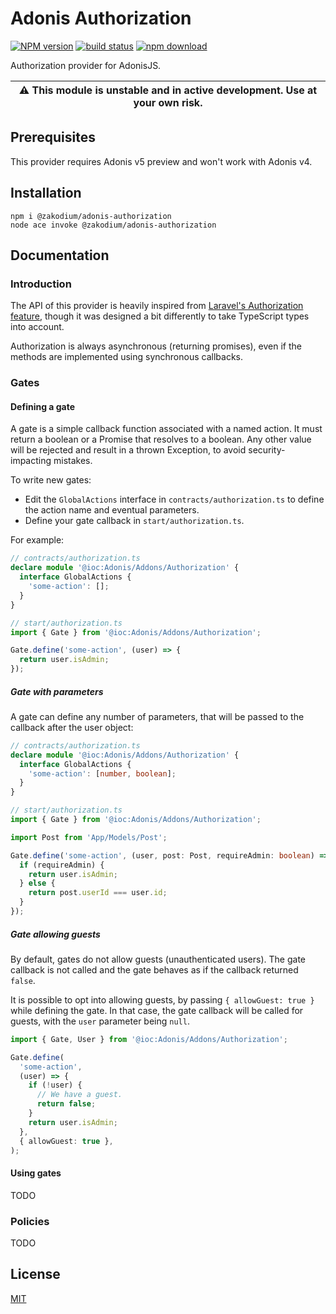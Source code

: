 # Adonis Authorization

[![NPM version][npm-image]][npm-url]
[![build status][ci-image]][ci-url]
[![npm download][download-image]][download-url]

Authorization provider for AdonisJS.

| :warning: This module is unstable and in active development. Use at your own risk. |
| ---------------------------------------------------------------------------------- |

## Prerequisites

This provider requires Adonis v5 preview and won't work with Adonis v4.

## Installation

```console
npm i @zakodium/adonis-authorization
node ace invoke @zakodium/adonis-authorization
```

## Documentation

### Introduction

The API of this provider is heavily inspired from [Laravel's Authorization feature](https://laravel.com/docs/8.x/authorization),
though it was designed a bit differently to take TypeScript types into account.

Authorization is always asynchronous (returning promises), even if the methods are implemented using synchronous callbacks.

### Gates

#### Defining a gate

A gate is a simple callback function associated with a named action. It must return
a boolean or a Promise that resolves to a boolean. Any other value will be rejected
and result in a thrown Exception, to avoid security-impacting mistakes.

To write new gates:

- Edit the `GlobalActions` interface in `contracts/authorization.ts` to define the action name and eventual parameters.
- Define your gate callback in `start/authorization.ts`.

For example:

```ts
// contracts/authorization.ts
declare module '@ioc:Adonis/Addons/Authorization' {
  interface GlobalActions {
    'some-action': [];
  }
}

// start/authorization.ts
import { Gate } from '@ioc:Adonis/Addons/Authorization';

Gate.define('some-action', (user) => {
  return user.isAdmin;
});
```

##### Gate with parameters

A gate can define any number of parameters, that will be passed to the callback after the user object:

```ts
// contracts/authorization.ts
declare module '@ioc:Adonis/Addons/Authorization' {
  interface GlobalActions {
    'some-action': [number, boolean];
  }
}

// start/authorization.ts
import { Gate } from '@ioc:Adonis/Addons/Authorization';

import Post from 'App/Models/Post';

Gate.define('some-action', (user, post: Post, requireAdmin: boolean) => {
  if (requireAdmin) {
    return user.isAdmin;
  } else {
    return post.userId === user.id;
  }
});
```

##### Gate allowing guests

By default, gates do not allow guests (unauthenticated users). The gate callback
is not called and the gate behaves as if the callback returned `false`.

It is possible to opt into allowing guests, by passing `{ allowGuest: true }` while defining the gate.
In that case, the gate callback will be called for guests, with the `user` parameter being `null`.

```ts
import { Gate, User } from '@ioc:Adonis/Addons/Authorization';

Gate.define(
  'some-action',
  (user) => {
    if (!user) {
      // We have a guest.
      return false;
    }
    return user.isAdmin;
  },
  { allowGuest: true },
);
```

#### Using gates

TODO

### Policies

TODO

## License

[MIT](./LICENSE)

[npm-image]: https://img.shields.io/npm/v/@zakodium/adonis-authorization.svg
[npm-url]: https://www.npmjs.com/package/@zakodium/adonis-authorization
[ci-image]: https://github.com/zakodium/adonis-authorization/workflows/Node.js%20CI/badge.svg?branch=main
[ci-url]: https://github.com/zakodium/adonis-authorization/actions?query=workflow%3A%22Node.js+CI%22
[download-image]: https://img.shields.io/npm/dm/@zakodium/adonis-authorization.svg
[download-url]: https://www.npmjs.com/package/@zakodium/adonis-authorization
